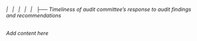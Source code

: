 ###### |   |   |   |   |   ├── Timeliness of audit committee’s response to audit findings and recommendations

*Add content here*